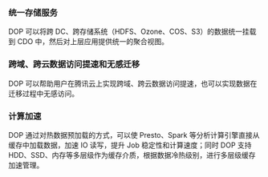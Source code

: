 ### 统一存储服务
DOP 可以将跨 DC、跨存储系统（HDFS、Ozone、COS、S3）的数据统一挂载到 CDO 中，然后对上层应用提供统一的聚合视图。

### 跨域、跨云数据访问提速和无感迁移
DOP 可以帮助用户在腾讯云上实现跨域、跨云数据访问提速，也可以实现数据在迁移过程中无感访问。

### 计算加速
DOP 通过对热数据预加载的方式，可以使 Presto、Spark 等分析计算引擎直接从缓存中加载数据，加速 IO 读写，提升 Job 稳定性和计算速度；同时 DOP 支持 HDD、SSD、内存等多层级作为缓存介质，根据数据冷热级别，进行多层级缓存加速管理。
